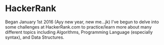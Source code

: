 # HackerRank
Began January 1st 2016 (Ayy new year, new me...jk)
I've begun to delve into some challenges at HackerRank.com to practice/learn more about many
different topics including Algorithms, Programming Language (especially syntax), and Data Structures.
